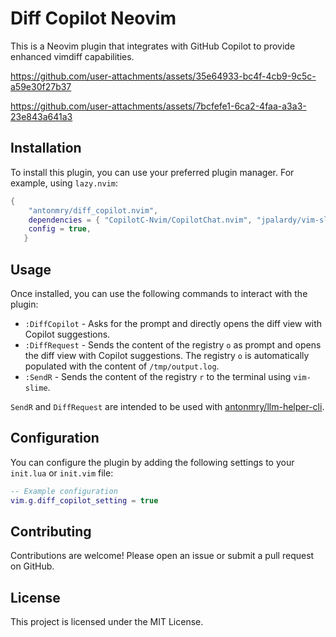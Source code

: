 # Diff Copilot Neovim

This is a Neovim plugin that integrates with GitHub Copilot to provide enhanced
vimdiff capabilities.

https://github.com/user-attachments/assets/35e64933-bc4f-4cb9-9c5c-a59e30f27b37

https://github.com/user-attachments/assets/7bcfefe1-6ca2-4faa-a3a3-23e843a641a3


## Installation

To install this plugin, you can use your preferred plugin manager. For example,
using `lazy.nvim`:

```lua
{
	"antonmry/diff_copilot.nvim",
	dependencies = { "CopilotC-Nvim/CopilotChat.nvim", "jpalardy/vim-slime" },
	config = true,
   }
```

## Usage

Once installed, you can use the following commands to interact with the plugin:

- `:DiffCopilot` - Asks for the prompt and directly opens the diff view with
  Copilot suggestions.
- `:DiffRequest` - Sends the content of the registry `o` as prompt and opens the
  diff view with Copilot suggestions. The registry `o` is automatically
  populated with the content of `/tmp/output.log`.
- `:SendR` - Sends the content of the registry `r` to the terminal using
  `vim-slime`.

`SendR` and `DiffRequest` are intended to be used with
[antonmry/llm-helper-cli].

## Configuration

You can configure the plugin by adding the following settings to your `init.lua`
or `init.vim` file:

```lua
-- Example configuration
vim.g.diff_copilot_setting = true
```

## Contributing

Contributions are welcome! Please open an issue or submit a pull request on
GitHub.

## License

This project is licensed under the MIT License.

[antonmry/llm-helper-cli]: https://github.com/antonmry/llm-helper-cli
